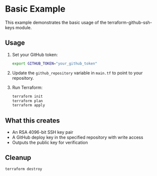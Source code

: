 # Basic Example

This example demonstrates the basic usage of the terraform-github-ssh-keys module.

## Usage

1. Set your GitHub token:
   ```bash
   export GITHUB_TOKEN="your_github_token"
   ```

2. Update the `github_repository` variable in `main.tf` to point to your repository.

3. Run Terraform:
   ```bash
   terraform init
   terraform plan
   terraform apply
   ```

## What this creates

- An RSA 4096-bit SSH key pair
- A GitHub deploy key in the specified repository with write access
- Outputs the public key for verification

## Cleanup

```bash
terraform destroy
```